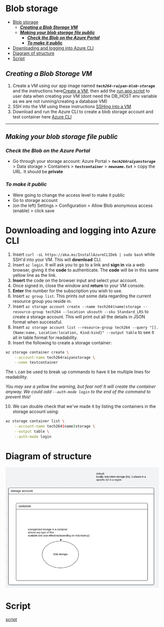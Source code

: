 # Blob storage 

- [Blob storage](#blob-storage)
  - [***Creating a Blob Storage VM***](#creating-a-blob-storage-vm)
  - [***Making your blob storage file public***](#making-your-blob-storage-file-public)
    - [***Check the Blob on the Azure Portal***](#check-the-blob-on-the-azure-portal)
    - [***To make it public***](#to-make-it-public)
- [Downloading and logging into Azure CLI](#downloading-and-logging-into-azure-cli)
- [Diagram of structure](#diagram-of-structure)
- [Script](#script)

## ***Creating a Blob Storage VM***
1. Create a VM using our app image named ***`tech264-raiyan-blob-storage`*** and the instructions here[Create a VM](/tech264-cloud-linux/cloud/create_virtual_machine.md), then add the [run app script](/tech264-cloud-linux/scripting/run-app-only.sh) to user data when creating your VM (dont need the DB_HOST env variable as we are not running/creating a database VM)
2. SSH into the VM using these instructions [SSHing into a VM](/tech264-cloud-linux/cloud/create_SSH_key.md)
3. Download and run the Azure CLI to create a blob storage account and test container here [Azure CLI](/tech264-cloud-linux/cloud/azure/README.md)
---
## ***Making your blob storage file public***
### ***Check the Blob on the Azure Portal***
- Go through your storage account: Azure Portal > ***`tech264raiyanstorage`*** > Data storage > Containers > ***`testcontainer`*** > ***`newname.txt`*** > copy the URL. It should be **private**
 
### ***To make it public***
- Were going to change the access level to make it public
- Go to storage account
- (on the left) Settings > Configuration > Allow Blob anonymous access (enable) > click save

# Downloading and logging into Azure CLI
 
1. Insert `curl -sL https://aka.ms/InstallAzureCLIDeb | sudo bash` while SSH'd into your VM. This will **download** CLI.
2. Insert `az login`. It will ask you to go to a link and **sign in** via a web browser, giving it the **code** to authenticate. The **code** will be in this same yellow line as the link.
3. **Insert** the code on the browser input and select your account.
4. Once signed in, close the window and **return** to your VM console.
5. **Enter** the number for the subscription you wish to use.
6. Insert `az group list`. This prints out some data regarding the current resource group you reside in.
7. Insert `az storage account create --name tech264(name)storage --resource-group tech264 --location uksouth --sku Standard_LRS` to create a storage account. This will print out all the details in JSON format when successful.
8. Insert `az storage account list --resource-group tech264 --query "[].{Name:name, Location:location, Kind:kind}" --output table` to see it all in table format for readability.
9. Insert the following to create a storage container:
``` bash
az storage container create \
    --account-name tech264raiyanstorage \
    --name testcontainer
```
The `\` can be used to break up commands to have it be multiple lines for readability.
 
*You may see a yellow line warning, but fear not! It will create the container anyway. We could add `--auth-mode login` to the end of the command to prevent this!*
 
10. We can double check that we've made it by listing the containers in the storage account using:
``` bash
az storage container list \
    --account-name tech264(name)storage \
    --output table \
    --auth-mode login
```

# Diagram of structure
![diagram](/images/Screenshot_blob_storage.png)

# Script
[script](/scripts/blob-storage-script.sh/)